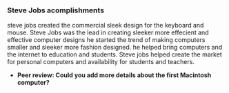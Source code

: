 ### Steve Jobs acomplishments

steve jobs created the commercial sleek design for the keyboard and mouse.
Steve Jobs was the lead in creating sleeker more effecient and effective computer designs
he started the trend of making computers smaller and sleeker more fashion designed.
he helped bring computers and the internet to education and students.
Steve jobs helped create the market for personal computers and availability for students and teachers.
 - **Peer review: Could you add more details about the first Macintosh computer?**
